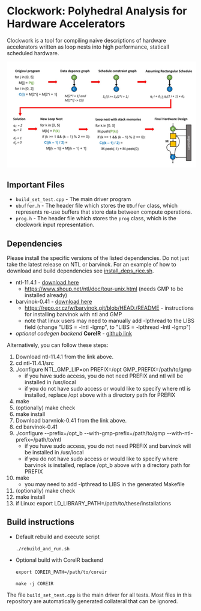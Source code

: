 # Clockwork: Polyhedral Analysis for Hardware Accelerators

Clockwork is a tool for compiling naive descriptions of hardware accelerators written as loop nests into high performance, staticall scheduled hardware.

![](./pictures/polyhedral_scheduling_figure_2.jpg)

## Important Files
* `build_set_test.cpp` - The main driver program
* `ubuffer.h` - The header file which stores the `UBuffer` class, which represents re-use buffers that store data between compute operations.
* `prog.h` - The header file which stores the `prog` class, which is the clockwork input representation.

## Dependencies

Please install the specific versions of the listed dependencies. Do
not just take the latest release on NTL or barvinok. For an example of how to download and build dependencies see [install\_deps\_rice.sh](./install_deps_rice.sh).

* ntl-11.4.1 - [download here](https://shoup.net/ntl/download.html) 
    * https://www.shoup.net/ntl/doc/tour-unix.html (needs GMP to be installed already)
* barvinok-0.41 - [download here](http://barvinok.gforge.inria.fr/)
   * https://repo.or.cz/w/barvinok.git/blob/HEAD:/README - instructions for installing barvinok with ntl and GMP
   * note that linux users may need to manually add -lpthread to the LIBS field (change "LIBS = -lntl -lgmp", to "LIBS = -lpthread -lntl -lgmp")
* *optional codegen backend* **CoreIR** - [github link](https://github.com/rdaly525/coreir.git)

Alternatively, you can follow these steps:
1. Download ntl-11.4.1 from the link above.
2. cd ntl-11.4.1/src
3. ./configure NTL_GMP_LIP=on PREFIX=/opt GMP_PREFIX=/path/to/gmp
   * if you have sudo access, you do not need PREFIX and ntl will be installed in /usr/local
   * if you do not have sudo access or would like to specify where ntl is installed, replace /opt above with a directory path for PREFIX
4. make
5. (optionally) make check
6. make install
7. Download barvniok-0.41 from the link above.
8. cd barvinok-0.41
9. ./configure --prefix=/opt_b --with-gmp-prefix=/path/to/gmp --with-ntl-prefix=/path/to/ntl
   * if you have sudo access, you do not need PREFIX and barvinok will be installed in /usr/local
   * if you do not have sudo access or would like to specify where barvinok is installed, replace /opt_b above with a directory path for PREFIX
10. make
      * you may need to add -lpthread to LIBS in the generated Makefile
11. (optionally) make check
12. make install
13. if Linux: export LD_LIBRARY_PATH=/path/to/these/installations 

## Build instructions

* Default rebuild and execute script

    `./rebuild_and_run.sh`

* Optional build with CoreIR backend

    `export COREIR_PATH=/path/to/coreir`
    
    `make -j COREIR`

The file `build_set_test.cpp` is the main driver for all tests.
Most files in this repository are automatically generated collateral
that can be ignored.


